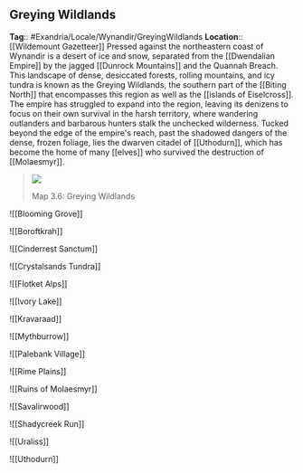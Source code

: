 ## Greying Wildlands
**Tag**:: #Exandria/Locale/Wynandir/GreyingWildlands 
**Location**:: [[Wildemount Gazetteer]]
Pressed against the northeastern coast of Wynandir is a desert of ice and snow, separated from the [[Dwendalian Empire]] by the jagged [[Dunrock Mountains]] and the Quannah Breach. This landscape of dense, desiccated forests, rolling mountains, and icy tundra is known as the Greying Wildlands, the southern part of the [[Biting North]] that encompasses this region as well as the [[islands of Eiselcross]]. The empire has struggled to expand into the region, leaving its denizens to focus on their own survival in the harsh territory, where wandering outlanders and barbarous hunters stalk the unchecked wilderness. Tucked beyond the edge of the empire's reach, past the shadowed dangers of the dense, frozen foliage, lies the dwarven citadel of [[Uthodurn]], which has become the home of many [[elves]] who survived the destruction of [[Molaesmyr]].

> ![](https://media.dndbeyond.com/compendium-images/egtw/yDOyqyOocErRgYJK/3.6-Greying-Wildlands.png)
> 
> Map 3.6: Greying Wildlands

![[Blooming Grove]]

![[Boroftkrah]]

![[Cinderrest Sanctum]]

![[Crystalsands Tundra]]

![[Flotket Alps]]

![[Ivory Lake]]

![[Kravaraad]]

![[Mythburrow]]

![[Palebank Village]]

![[Rime Plains]]

![[Ruins of Molaesmyr]]

![[Savalirwood]]

![[Shadycreek Run]]

![[Uraliss]]

![[Uthodurn]]